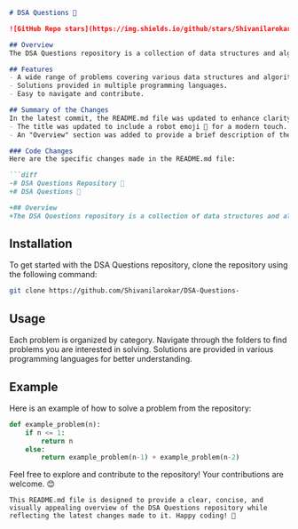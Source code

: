 ```markdown
# DSA Questions 🤖

![GitHub Repo stars](https://img.shields.io/github/stars/Shivanilarokar/DSA-Questions-) ![GitHub forks](https://img.shields.io/github/forks/Shivanilarokar/DSA-Questions-) ![GitHub issues](https://img.shields.io/github/issues/Shivanilarokar/DSA-Questions-)

## Overview
The DSA Questions repository is a collection of data structures and algorithms problems designed to help you strengthen your coding skills and prepare for technical interviews.

## Features
- A wide range of problems covering various data structures and algorithms.
- Solutions provided in multiple programming languages.
- Easy to navigate and contribute.

## Summary of the Changes
In the latest commit, the README.md file was updated to enhance clarity and structure. Notable changes include:
- The title was updated to include a robot emoji 🤖 for a modern touch.
- An "Overview" section was added to provide a brief description of the repository.

### Code Changes
Here are the specific changes made in the README.md file:

```diff
-# DSA Questions Repository 📖
+# DSA Questions 🤖

+## Overview
+The DSA Questions repository is a collection of data structures and algorithms problems designed to help you strengthen your coding skills and prepare for technical interviews.
```

## Installation
To get started with the DSA Questions repository, clone the repository using the following command:

```bash
git clone https://github.com/Shivanilarokar/DSA-Questions-
```

## Usage
Each problem is organized by category. Navigate through the folders to find problems you are interested in solving. Solutions are provided in various programming languages for better understanding.

## Example
Here is an example of how to solve a problem from the repository:

```python
def example_problem(n):
    if n <= 1:
        return n
    else:
        return example_problem(n-1) + example_problem(n-2)
```

Feel free to explore and contribute to the repository! Your contributions are welcome. 😊

```
This README.md file is designed to provide a clear, concise, and visually appealing overview of the DSA Questions repository while reflecting the latest changes made to it. Happy coding! 🚀
```